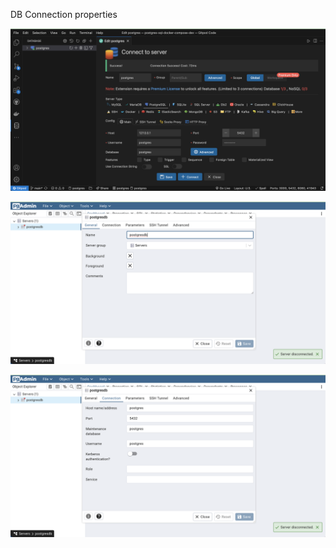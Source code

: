 DB Connection properties

![alt text](image.png)

![alt text](image-1.png)

![alt text](image-2.png)